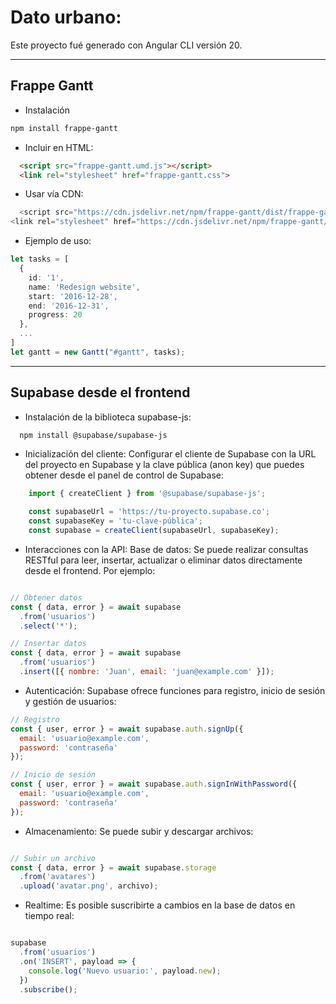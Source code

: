 # Dato urbano:

Este proyecto fué generado con Angular CLI versión 20.

---
## Frappe Gantt
- Instalación  
```bash
npm install frappe-gantt
```
- Incluir en HTML:
```html
  <script src="frappe-gantt.umd.js"></script>
  <link rel="stylesheet" href="frappe-gantt.css">
```
- Usar vía CDN:
```typescript
  <script src="https://cdn.jsdelivr.net/npm/frappe-gantt/dist/frappe-gantt.umd.js"></script>
<link rel="stylesheet" href="https://cdn.jsdelivr.net/npm/frappe-gantt/dist/frappe-gantt.css">
```
- Ejemplo de uso:
```typescript
let tasks = [
  {
    id: '1',
    name: 'Redesign website',
    start: '2016-12-28',
    end: '2016-12-31',
    progress: 20
  },
  ...
]
let gantt = new Gantt("#gantt", tasks);
```

---
## Supabase desde el frontend
- Instalación de la biblioteca supabase-js:
```bash
  npm install @supabase/supabase-js
```
- Inicialización del cliente:
Configurar el cliente de Supabase con la URL del proyecto en Supabase y la clave pública (anon key) que puedes obtener desde el panel de control de Supabase:
```typescript 
    import { createClient } from '@supabase/supabase-js';

    const supabaseUrl = 'https://tu-proyecto.supabase.co';
    const supabaseKey = 'tu-clave-pública';
    const supabase = createClient(supabaseUrl, supabaseKey);
```
- Interacciones con la API:
Base de datos: Se puede realizar consultas RESTful para leer, insertar, actualizar o eliminar datos directamente desde el frontend. Por ejemplo:
```javascript

// Obtener datos
const { data, error } = await supabase
  .from('usuarios')
  .select('*');

// Insertar datos
const { data, error } = await supabase
  .from('usuarios')
  .insert([{ nombre: 'Juan', email: 'juan@example.com' }]);
```

- Autenticación: Supabase ofrece funciones para registro, inicio de sesión y gestión de usuarios:
```javascript
// Registro
const { user, error } = await supabase.auth.signUp({
  email: 'usuario@example.com',
  password: 'contraseña'
});

// Inicio de sesión
const { user, error } = await supabase.auth.signInWithPassword({
  email: 'usuario@example.com',
  password: 'contraseña'
});
```

- Almacenamiento: Se puede subir y descargar archivos:
```javascript

// Subir un archivo
const { data, error } = await supabase.storage
  .from('avatares')
  .upload('avatar.png', archivo);
```

- Realtime: Es posible suscribirte a cambios en la base de datos en tiempo real:
```javascript

supabase
  .from('usuarios')
  .on('INSERT', payload => {
    console.log('Nuevo usuario:', payload.new);
  })
  .subscribe();
```



